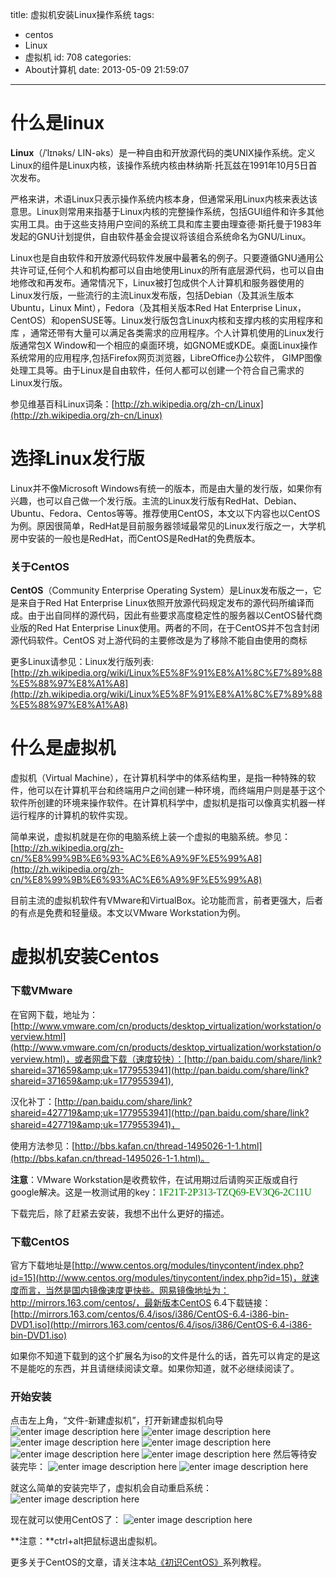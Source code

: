 title: 虚拟机安装Linux操作系统
tags:
  - centos
  - Linux
  - 虚拟机
id: 708
categories:
  - About计算机
date: 2013-05-09 21:59:07
---

# 什么是linux

**Linux**（/ˈlɪnəks/ LIN-əks）是一种自由和开放源代码的类UNIX操作系统。定义Linux的组件是Linux内核，该操作系统内核由林纳斯·托瓦兹在1991年10月5日首次发布。

严格来讲，术语Linux只表示操作系统内核本身，但通常采用Linux内核来表达该意思。Linux则常用来指基于Linux内核的完整操作系统，包括GUI组件和许多其他实用工具。由于这些支持用户空间的系统工具和库主要由理查德·斯托曼于1983年发起的GNU计划提供，自由软件基金会提议将该组合系统命名为GNU/Linux。

Linux也是自由软件和开放源代码软件发展中最著名的例子。只要遵循GNU通用公共许可证,任何个人和机构都可以自由地使用Linux的所有底层源代码，也可以自由地修改和再发布。通常情况下，Linux被打包成供个人计算机和服务器使用的Linux发行版，一些流行的主流Linux发布版，包括Debian（及其派生版本Ubuntu，Linux Mint），Fedora（及其相关版本Red Hat Enterprise Linux，CentOS）和openSUSE等。Linux发行版包含Linux内核和支撑内核的实用程序和库 ，通常还带有大量可以满足各类需求的应用程序。个人计算机使用的Linux发行版通常包X Window和一个相应的桌面环境，如GNOME或KDE。桌面Linux操作系统常用的应用程序,包括Firefox网页浏览器，LibreOffice办公软件， GIMP图像处理工具等。由于Linux是自由软件，任何人都可以创建一个符合自己需求的Linux发行版。

参见维基百科Linux词条：[http://zh.wikipedia.org/zh-cn/Linux](http://zh.wikipedia.org/zh-cn/Linux)

# 选择Linux发行版

Linux并不像Microsoft Windows有统一的版本，而是由大量的发行版，如果你有兴趣，也可以自己做一个发行版。主流的Linux发行版有RedHat、Debian、Ubuntu、Fedora、Centos等等。推荐使用CentOS，本文以下内容也以CentOS为例。原因很简单，RedHat是目前服务器领域最常见的Linux发行版之一，大学机房中安装的一般也是RedHat，而CentOS是RedHat的免费版本。

### 关于CentOS

**CentOS**（Community Enterprise Operating System）是Linux发布版之一，它是来自于Red Hat Enterprise Linux依照开放源代码规定发布的源代码所编译而成。由于出自同样的源代码，因此有些要求高度稳定性的服务器以CentOS替代商业版的Red Hat Enterprise Linux使用。两者的不同，在于CentOS并不包含封闭源代码软件。CentOS 对上游代码的主要修改是为了移除不能自由使用的商标

更多Linux请参见：Linux发行版列表: [http://zh.wikipedia.org/wiki/Linux%E5%8F%91%E8%A1%8C%E7%89%88%E5%88%97%E8%A1%A8](http://zh.wikipedia.org/wiki/Linux%E5%8F%91%E8%A1%8C%E7%89%88%E5%88%97%E8%A1%A8)

# 什么是虚拟机

虚拟机（Virtual Machine），在计算机科学中的体系结构里，是指一种特殊的软件，他可以在计算机平台和终端用户之间创建一种环境，而终端用户则是基于这个软件所创建的环境来操作软件。在计算机科学中，虚拟机是指可以像真实机器一样运行程序的计算机的软件实现。

简单来说，虚拟机就是在你的电脑系统上装一个虚拟的电脑系统。参见：[http://zh.wikipedia.org/zh-cn/%E8%99%9B%E6%93%AC%E6%A9%9F%E5%99%A8](http://zh.wikipedia.org/zh-cn/%E8%99%9B%E6%93%AC%E6%A9%9F%E5%99%A8)

目前主流的虚拟机软件有VMware和VirtualBox。论功能而言，前者更强大，后者的有点是免费和轻量级。本文以VMware Workstation为例。

# 虚拟机安装Centos

### 下载VMware

在官网下载，地址为：[http://www.vmware.com/cn/products/desktop_virtualization/workstation/overview.html](http://www.vmware.com/cn/products/desktop_virtualization/workstation/overview.html)，或者网盘下载（速度较快）：[http://pan.baidu.com/share/link?shareid=371659&amp;uk=1779553941](http://pan.baidu.com/share/link?shareid=371659&amp;uk=1779553941),

汉化补丁：[http://pan.baidu.com/share/link?shareid=427719&amp;uk=1779553941](http://pan.baidu.com/share/link?shareid=427719&amp;uk=1779553941)，

使用方法参见：[http://bbs.kafan.cn/thread-1495026-1-1.html](http://bbs.kafan.cn/thread-1495026-1-1.html)。

**注意**：VMware Workstation是收费软件，在试用期过后请购买正版或自行google解决。这是一枚测试用的key：<span style="font-family: 微软雅黑;"><span style="font-size: medium;"><span style="color: green;">1F21T-2P313-TZQ69-EV3Q6-2C11U</span></span></span>

下载完后，除了赶紧去安装，我想不出什么更好的描述。

### 下载CentOS

官方下载地址是[http://www.centos.org/modules/tinycontent/index.php?id=15](http://www.centos.org/modules/tinycontent/index.php?id=15)，就速度而言，当然是国内镜像速度更快些。网易镜像地址为：http://mirrors.163.com/centos/，最新版本CentOS 6.4下载链接：[http://mirrors.163.com/centos/6.4/isos/i386/CentOS-6.4-i386-bin-DVD1.iso](http://mirrors.163.com/centos/6.4/isos/i386/CentOS-6.4-i386-bin-DVD1.iso)

如果你不知道下载到的这个扩展名为iso的文件是什么的话，首先可以肯定的是这不是能吃的东西，并且请继续阅读文章。如果你知道，就不必继续阅读了。

### 开始安装

点击左上角，“文件-新建虚拟机”，打开新建虚拟机向导 ![enter image description here](http://www.itoldme.net/wordpress/wp-content/uploads/2013/12/20130509213336.png) ![enter image description here](http://www.itoldme.net/wordpress/wp-content/uploads/2013/12/20130509213223.png) ![enter image description here](http://www.itoldme.net/wordpress/wp-content/uploads/2013/12/20130509213359.png) ![enter image description here](http://www.itoldme.net/wordpress/wp-content/uploads/2013/12/20130509213412.png) ![enter image description here](http://www.itoldme.net/wordpress/wp-content/uploads/2013/12/20130509213442.png) ![enter image description here](http://www.itoldme.net/wordpress/wp-content/uploads/2013/12/20130509213503.png) 然后等待安装完毕： ![enter image description here](http://www.itoldme.net/wordpress/wp-content/uploads/2013/12/20130509213526.png) ![enter image description here](http://www.itoldme.net/wordpress/wp-content/uploads/2013/12/20130509213607.png)

就这么简单的安装完毕了，虚拟机会自动重启系统： ![enter image description here](http://www.itoldme.net/wordpress/wp-content/uploads/2013/12/20130509215031.png)

现在就可以使用CentOS了： ![enter image description here](http://www.itoldme.net/wordpress/wp-content/uploads/2013/12/20130509215533.png)

**注意：**ctrl+alt把鼠标退出虚拟机。

更多关于CentOS的文章，请关注本站[《初识CentOS》](http://www.itoldme.net/archives/706)系列教程。

<menu id="userscript-search-by-image" type="context"></menu>